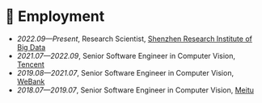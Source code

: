 # 💼 Employment
- *2022.09—Present*, Research Scientist, [Shenzhen Research Institute of Big Data](http://www.sribd.cn/en)
- *2021.07—2022.09*, Senior Software Engineer in Computer Vision, [Tencent](https://www.tencent.com/en-us/)
- *2019.08—2021.07*, Senior Software Engineer in Computer Vision, [WeBank](https://www.webank.com/en/)
- *2018.07—2019.07*, Senior Software Engineer in Computer Vision, [Meitu](https://mtlab.meitu.com/en/?lang=en)
